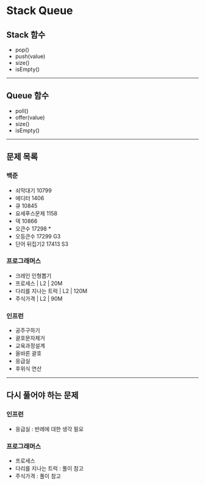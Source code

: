 # Stack Queue

## Stack 함수

- pop()
- push(value)
- size()
- isEmpty()

---

## Queue 함수

- poll()
- offer(value)
- size()
- isEmpty()

---

## 문제 목록

### 백준

- 쇠막대기 10799
- 에디터 1406
- 큐 10845
- 요세푸스문제 1158
- 덱 10866
- 오큰수 17298 *
- 오등큰수 17299 G3
- 단어 뒤집기2 17413 S3

### 프로그래머스

- 크레인 인형뽑기
- 프로세스 | L2 | 20M
- 다리를 지나는 트럭 | L2 | 120M
- 주식가격 | L2 | 90M

### 인프런

- 공주구하기
- 괄호문자제거
- 교육과정설계
- 올바른 괄호
- 응급실
- 후위식 연산

---

## 다시 풀어야 하는 문제

### 인프런

- 응급실 : 반례에 대한 생각 필요

### 프로그래머스
- 프로세스
- 다리를 지나는 트럭 : 풀이 참고
- 주식가격 : 풀이 참고